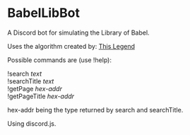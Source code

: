 # BabelLibBot
A Discord bot for simulating the Library of Babel.

Uses the algorithm created by: [This Legend](https://github.com/cakenggt/Library-Of-Pybel/blob/gh-pages/libraryofbabel.js)

Possible commands are (use !help):

!search *text*<br />
!searchTitle *text*<br />
!getPage *hex-addr*<br />
!getPageTitle *hex-addr*<br />

hex-addr being the type returned by search and searchTitle. 

Using discord.js.
